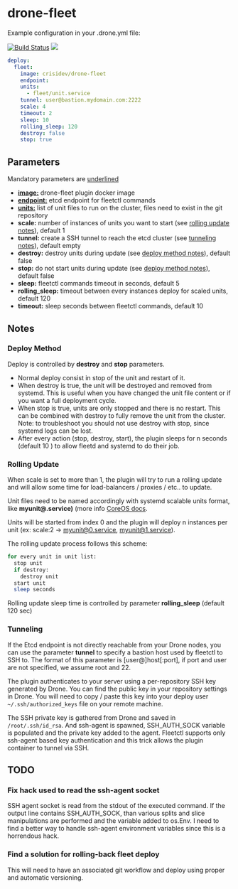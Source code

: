 # drone-fleet
Example configuration in your .drone.yml file:

[![Build Status](https://drone.crisidev.org/api/badges/crisidev/drone-fleet/status.svg)](https://drone.crisidev.org/crisidev/drone-fleet)
[![](https://badge.imagelayers.io/crisidev/drone-fleet:latest.svg)](https://imagelayers.io/?images=crisidev/drone-fleet:latest 'Get your own badge on imagelayers.io')

```yaml
deploy:
  fleet:
    image: crisidev/drone-fleet
    endpoint:
    units:
      - fleet/unit.service
    tunnel: user@bastion.mydomain.com:2222
    scale: 4
    timeout: 2
    sleep: 10
    rolling_sleep: 120
    destroy: false
    stop: true
```

## Parameters
Mandatory parameters are <u>underlined</u>

* <u><b>image:</b></u> drone-fleet plugin docker image
* <u><b>endpoint:</b></u> etcd endpoint for fleetctl commands
* <u><b>units:</b></u> list of unit files to run on the cluster, files need to exist in the git repository
* <b>scale:</b> number of instances of units you want to start (see [rolling update notes](DOCS.md#rolling-update)), default 1
* <b>tunnel:</b> create a SSH tunnel to reach the etcd cluster (see [tunneling notes](DOCS.md#tunneling)), default empty
* <b>destroy:</b> destroy units during update (see [deploy method notes](DOCS.md#deploy-method)), default false
* <b>stop:</b> do not start units during update (see [deploy method notes](DOCS.md#deploy-method)), default false
* <b>sleep:</b> fleetctl commands timeout in seconds, default 5
* <b>rolling_sleep:</b> timeout between every instances deploy for scaled units, default 120
* <b>timeout:</b> sleep seconds between fleetctl commands, default 10

## Notes
### Deploy Method
Deploy is controlled by <b>destroy</b> and <b>stop</b> parameters. 

* Normal deploy consist in stop of the unit and restart of it.
* When destroy is true, the unit will be destroyed and removed from systemd. This is useful when you have changed the unit file content or if you want a full deployment cycle.
* When stop is true, units are only stopped and there is no restart. This can be combined with destroy to fully remove the unit from the cluster. Note: to troubleshoot you should not use destroy with stop, since systemd logs can be lost.
* After every action (stop, destroy, start), the plugin sleeps for n seconds (default 10 ) to allow fleetd and systemd to do their job.

### Rolling Update
When scale is set to more than 1, the plugin will try to run a rolling update and will allow some time for load-balancers / proxies / etc.. to update. 

Unit files need to be named accordingly with systemd scalable units format, like <b>myunit@.service)</b> (more info [CoreOS docs](https://coreos.com/fleet/docs/latest/launching-containers-fleet.html).

Units will be started from index 0 and the plugin will deploy n instances per unit (ex: scale:2 -> myunit@0.service, myunit@1.service).

The rolling update process follows this scheme:

```bash
for every unit in unit list:
  stop unit
  if destroy:
    destroy unit
  start unit
  sleep seconds
```

Rolling update sleep time is controlled by parameter <b>rolling_sleep</b>  (default 120 sec)

### Tunneling
If the Etcd endpoint is not directly reachable from your Drone nodes, you can use the parameter <b>tunnel</b> to specify a bastion host used by fleetctl to SSH to. The format of this parameter is
[user@]host[:port], if port and user are not specified, we assume root and 22.

The plugin authenticates to your server using a per-repository SSH key generated by Drone. You can find the public key in your repository settings in Drone. You will need to copy / paste this key into your deploy user `~/.ssh/authorized_keys` file on your remote machine.

The SSH private key is gathered from Drone and saved in `/root/.ssh/id_rsa`. And ssh-agent is spawned, SSH_AUTH_SOCK variable is populated and the private key added to the agent.
Fleetctl supports only ssh-agent based key authentication and this trick allows the plugin container to tunnel via SSH.

## TODO
### Fix hack used to read the ssh-agent socket
SSH agent socket is read from the stdout of the executed command. If the output line contains SSH_AUTH_SOCK, than various splits and slice manipulations are performed and the variable added to os.Env. I need to find a better way to handle ssh-agent environment variables since this is a horrendous hack.

### Find a solution for rolling-back fleet deploy
This will need to have an associated git workflow and deploy using proper and automatic versioning.
